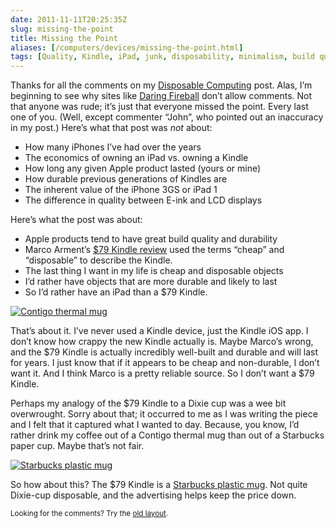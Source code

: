 ```yaml
--- 
date: 2011-11-11T20:25:35Z
slug: missing-the-point
title: Missing the Point
aliases: [/computers/devices/missing-the-point.html]
tags: [Quality, Kindle, iPad, junk, disposability, minimalism, build quality, Starbucks, advertising, Dixie]
---
```


<p>Thanks for all the comments on my <a href="/computers/devices/disposable-computing.html">Disposable Computing</a> post. Alas, I’m beginning to see why sites like <a href="https://daringfireball.net/">Daring Fireball</a> don’t allow comments. Not that anyone was rude; it’s just that everyone missed the point. Every last one of you. (Well, except commenter “John”, who pointed out an inaccuracy in my post.) Here’s what that post was <em>not</em> about:</p>

<ul>
<li>How many iPhones I’ve had over the years</li>
<li>The economics of owning an iPad vs. owning a Kindle</li>
<li>How long any given Apple product lasted (yours or mine)</li>
<li>How durable previous generations of Kindles are</li>
<li>The inherent value of the iPhone 3GS or iPad 1</li>
<li>The difference in quality between E-ink and LCD displays</li>
</ul>


<p>Here’s what the post was about:</p>

<ul>
<li>Apple products tend to have great build quality and durability</li>
<li>Marco Arment’s <a href="https://www.marco.org/2011/10/07/review-79-kindle-with-ads-and-buttons">$79 Kindle review</a> used the terms “cheap” and “disposable” to describe the Kindle.</li>
<li>The last thing I want in my life is cheap and disposable objects</li>
<li>I’d rather have objects that are more durable and likely to last</li>
<li>So I’d rather have an iPad than a $79 Kindle.</li>
</ul>


<p><a href="https://www.amazon.com/dp/B001RMGVU8/justatheory-20"><img src="https://images-na.ssl-images-amazon.com/images/I/31-WDNyjxWL._AA300_.jpg" alt="Contigo thermal mug" class="left"></a></p>

<p>That’s about it. I’ve never used a Kindle device, just the Kindle iOS app. I don’t know how crappy the new Kindle actually is. Maybe Marco’s wrong, and  the $79 Kindle is actually incredibly well-built and durable and will last for years. I just know that if it appears to be cheap and non-durable, I don’t want it. And I think Marco is a pretty reliable source. So I don’t want a $79 Kindle.</p>

<p>Perhaps my analogy of the $79 Kindle to a Dixie cup was a wee bit overwrought. Sorry about that; it occurred to me as I was writing the piece and I felt that it captured what I wanted to day. Because, you know, I’d rather drink my coffee out of a Contigo thermal mug than out of a Starbucks paper cup. Maybe that’s not fair.</p>

<p><a href="https://www.starbucksstore.com/Starbucks%C2%AE-Lenticular-Tumbler%2C-16-fl-oz/011014926,default,pd.html?start=4&amp;cgid=tumblers-and-travel-mugs"><img src="https://demandware.edgesuite.net/sits_na/dw/image/v2/AAFV_PRD/on/demandware.static/Sites-Starbucks-Site/Sites-starbucks-master-catalog/default/v1320967227199/images/knockouts/starbucks_lenticular_tumbler_16_oz_KO.jpg?sw=165&amp;sh=165" alt="Starbucks plastic mug" /></a></p>

<p>So how about this? The $79 Kindle is a <a href="https://www.starbucksstore.com/Starbucks%C2%AE-Lenticular-Tumbler%2C-16-fl-oz/011014926,default,pd.html?start=4&amp;cgid=tumblers-and-travel-mugs">Starbucks plastic mug</a>. Not quite Dixie-cup disposable, and the advertising helps keep the price down.</p>

<p class="past"><small>Looking for the comments? Try the <a rel="nofollow" href="//past.justatheory.com/computers/devices/missing-the-point.html">old layout</a>.</small></p>


